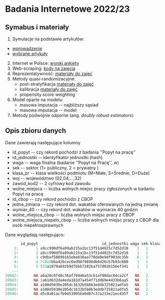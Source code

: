 # Badania Internetowe 2022/23


## Symabus i materiały

1. Symulacje na podstawie artykułów:
  + [wprowadzenie](https://htmlpreview.github.io/?https://github.com/DepartmentOfStatisticsPUE/bi-2023/blob/main/notebooks/01-sim-intro.html)
  + [wybrane artykuły](https://htmlpreview.github.io/?https://github.com/DepartmentOfStatisticsPUE/bi-2023/blob/main/notebooks/01-sim-papers.html)
2. Internet w Polsce: [wyniki ankiety](https://htmlpreview.github.io/?https://github.com/DepartmentOfStatisticsPUE/bi-2023/blob/main/notebooks/02-internet-coverage.html)
3. Web-scraping: [kody na zajęcia](https://htmlpreview.github.io/?https://github.com/DepartmentOfStatisticsPUE/bi-2023/blob/main/notebooks/03-webscraping.html)
4. Reprezentatywność: [materiały do zajęć](https://htmlpreview.github.io/?https://github.com/DepartmentOfStatisticsPUE/bi-2023/blob/main/notebooks/04-reprezentatywnosc.html)
5. Metody quasi-randomizacyjne:
    + post-stratyfikacja [materiały do zajęć](https://htmlpreview.github.io/?https://github.com/DepartmentOfStatisticsPUE/bi-2023/blob/main/notebooks/05-poststrat.html)
    + kalibracja [materiały do zajęć](https://htmlpreview.github.io/?https://github.com/DepartmentOfStatisticsPUE/bi-2023/blob/main/notebooks/06-kalibracja.html)
    + propensity score weighting
6. Model oparte na modelu:
    + masowa imputacja -- najbliższy sąsiad
    + masowa imputacja -- model
7. Metody podwójnie odporne (ang. *doubly robust estimators*)

## Opis zbioru danych

Dane zawierają następujące kolumny

+ id_popyt -- czy rekord pochodzi z badania ''Popyt na pracę''
+ id_jednostki -- identyfikator jednostki (hash)
+ waga -- waga finalna (badanie ''Popyt na Pracę'', $w$)
+ sek -- sektor (1= publiczny, 2 = prywatny )
+ klasa_pr -- klasa wielkości podmiotu (M=Małe, S=Średnie, D=Duże)
+ woj --  województwo (02,04,...,32)
+ zawod_kod2 -- 2 cyfrowy kod zawodu
+ wolne_miejsca -- liczba wolnych miejsc pracy zgłoszonych w badaniu Popyt na pracę
+ id_cbop --  czy rekord pochodzi z CBOP
+ jedna_zmiana --  czy rekord dot. wakatów oferowanych na jedną zmianę
+ wymiar_40 --  czy rekord dot. wakatów w wymiarze 40 godzin
+ wolne_miejsca_cbop -- liczba wolnych miejsc pracy z CBOP
+ wolne_miejsca_niepeln_cbop -- liczba wolnych miejsc pracy z CBOP dla osób niepełnosprawnych

Dane wyglądają następująco:

```r
       id_popyt                             id_jednostki waga sek klasa_pr sekc_pkd woj zawod_kod2 wolne_miejsca id_cbop jedna_zmiana wymiar_40 wolne_miejsca_cbop wolne_miejsca_niepeln_cbop
    1:        1 a9cc990df6a99ab215a1bc13f51d4825c7d52d18    1   1        D        O  14          1             2      NA           NA        NA                 NA                         NA
    2:        2 a9cc990df6a99ab215a1bc13f51d4825c7d52d18    1   1        D        O  14          2             7      NA           NA        NA                 NA                         NA
    3:        3 c9dbaf50890165ebe810aa770de0e9df903dc35b    6   1        D        O  24          2             6      NA           NA        NA                 NA                         NA
    4:        4 718e0bba42bcec6ed98f9690db6d26cb7b93c880    1   1        D      R.S  14          2             7      NA           NA        NA                 NA                         NA
    5:        5 532a1879a692b9d7bbb7282ba757d028156ef341    1   1        D      R.S  14          2             6      NA           NA        NA                 NA                         NA
   ---                                                                                                                                                                                       
20942:       NA a6a20c0f40c36af79446a53cb1af98dac84ca2cf   NA   2        S        G  08          9            NA       1         TRUE      TRUE                  2                          1
20943:       NA 5ab1d632da4eda181d7a454f71dd69e4433b6aa5   NA   2        D        H  08          9            NA       1        FALSE      TRUE                  1                          0
20944:       NA a108d5030e205dc1632b5b8b3eddb725821adfa5   NA   2        S        I  08          7            NA       1         TRUE      TRUE                  1                          0
20945:       NA a108d5030e205dc1632b5b8b3eddb725821adfa5   NA   2        S        I  08          9            NA       1         TRUE      TRUE                 15                          0
20946:       NA d5c8a81acfb94539956a0d87c37a233e21ec435f   NA   2        M        H  08          7            NA       1        FALSE      TRUE                  1                          0
```
